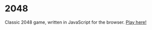 # 2048
Classic 2048 game, written in JavaScript for the browser. <a href="https://ashaw1270.github.io/2048" target="_blank" rel="noopener noreferrer">Play here!</a>
